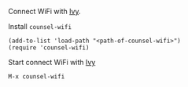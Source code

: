 Connect WiFi with [Ivy](https://github.com/abo-abo/swiper/).

Install `counsel-wifi`

    (add-to-list 'load-path "<path-of-counsel-wifi>")
    (require 'counsel-wifi)

Start connect WiFi with [Ivy](https://github.com/abo-abo/swiper/)

    M-x counsel-wifi

